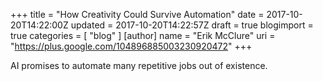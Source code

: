 +++
title = "How Creativity Could Survive Automation"
date = 2017-10-20T14:22:00Z
updated = 2017-10-20T14:22:57Z
draft = true
blogimport = true 
categories = [ "blog" ]
[author]
	name = "Erik McClure"
	uri = "https://plus.google.com/104896885003230920472"
+++

AI promises to automate many repetitive jobs out of existence. 
